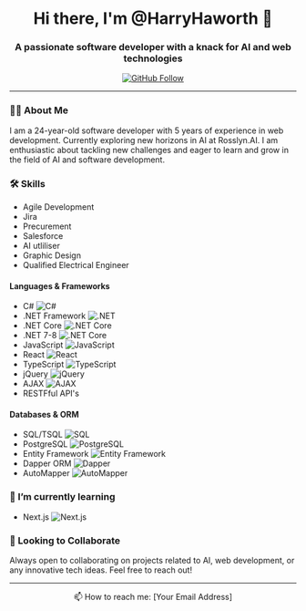 <h1 align="center">Hi there, I'm @HarryHaworth 👋</h1>

<h3 align="center">A passionate software developer with a knack for AI and web technologies</h3>

<p align="center">
  <a href="https://github.com/HarryHaworth"><img src="https://img.shields.io/github/followers/HarryHaworth?label=Follow&style=social" alt="GitHub Follow"></a>
</p>

---

### 👨‍💻 About Me
I am a 24-year-old software developer with 5 years of experience in web development. Currently exploring new horizons in AI at Rosslyn.AI. I am enthusiastic about tackling new challenges and eager to learn and grow in the field of AI and software development.

### 🛠️ Skills
- Agile Development
- Jira
- Precurement
- Salesforce
- AI utliliser
- Graphic Design
- Qualified Electrical Engineer
  
#### Languages & Frameworks
- C# ![C#](https://img.shields.io/badge/-C%23-239120?style=flat-square&logo=c-sharp)
- .NET Framework ![.NET](https://img.shields.io/badge/-.NET-512BD4?style=flat-square&logo=dotnet)
- .NET Core ![.NET Core](https://img.shields.io/badge/-.NET%20Core-512BD4?style=flat-square&logo=dotnet)
- .NET 7-8 ![.NET Core](https://img.shields.io/badge/-.NET%20Core-512BD4?style=flat-square&logo=dotnet)
- JavaScript ![JavaScript](https://img.shields.io/badge/-JavaScript-F7DF1E?style=flat-square&logo=javascript)
- React ![React](https://img.shields.io/badge/-React-61DAFB?style=flat-square&logo=react)
- TypeScript ![TypeScript](https://img.shields.io/badge/-TypeScript-3178C6?style=flat-square&logo=typescript)
- jQuery ![jQuery](https://img.shields.io/badge/-jQuery-0769AD?style=flat-square&logo=jquery)
- AJAX ![AJAX](https://img.shields.io/badge/-AJAX-black?style=flat-square&logo=ajax)
- RESTFful API's

#### Databases & ORM
- SQL/TSQL ![SQL](https://img.shields.io/badge/-SQL-00000F?style=flat-square&logo=sql)
- PostgreSQL ![PostgreSQL](https://img.shields.io/badge/-PostgreSQL-336791?style=flat-square&logo=postgresql)
- Entity Framework ![Entity Framework](https://img.shields.io/badge/-Entity%20Framework-512BD4?style=flat-square&logo=entity-framework)
- Dapper ORM ![Dapper](https://img.shields.io/badge/-Dapper-black?style=flat-square)
- AutoMapper ![AutoMapper](https://img.shields.io/badge/-AutoMapper-007ACC?style=flat-square)

### 🌱 I’m currently learning 
- Next.js ![Next.js](https://img.shields.io/badge/-Next.js-black?style=flat-square&logo=next.js)

### 🤝 Looking to Collaborate
Always open to collaborating on projects related to AI, web development, or any innovative tech ideas. Feel free to reach out!

---

<p align="center">
  📫 How to reach me: [Your Email Address]
</p>
